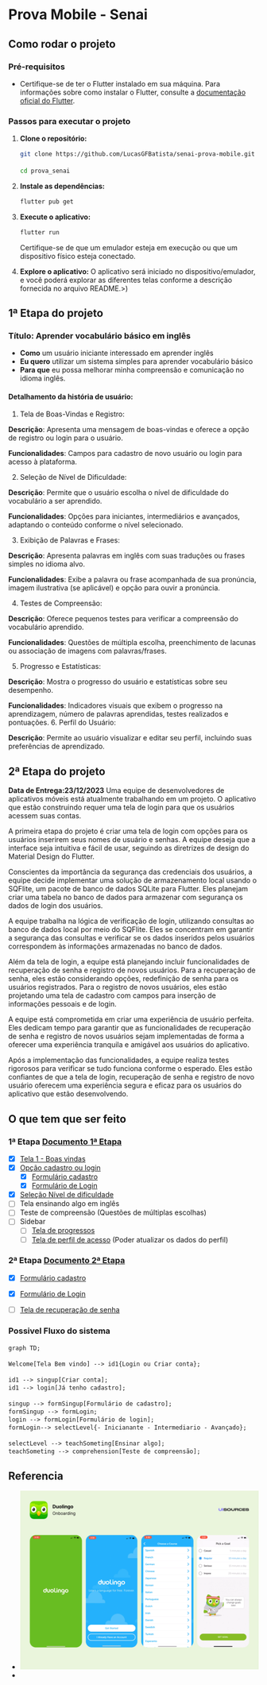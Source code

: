 # Prova Mobile - Senai

## Como rodar o projeto


### Pré-requisitos
- Certifique-se de ter o Flutter instalado em sua máquina. Para informações sobre como instalar o Flutter, consulte a [documentação oficial do Flutter](https://flutter.dev/docs/get-started/install).

### Passos para executar o projeto

1. **Clone o repositório:**
   ```bash
   git clone https://github.com/LucasGFBatista/senai-prova-mobile.git

   cd prova_senai
   ```

2. **Instale as dependências:**
   ```bash
   flutter pub get
   ```

3. **Execute o aplicativo:**
   ```bash
   flutter run
   ```
   Certifique-se de que um emulador esteja em execução ou que um dispositivo físico esteja conectado.

4. **Explore o aplicativo:**
   O aplicativo será iniciado no dispositivo/emulador, e você poderá explorar as diferentes telas conforme a descrição fornecida no arquivo README.>)


## 1ª Etapa do projeto
### Título: Aprender vocabulário básico em inglês

- **Como** um usuário iniciante interessado em aprender inglês
- **Eu quero** utilizar um sistema simples para aprender vocabulário básico
- **Para que** eu possa melhorar minha compreensão e comunicação no idioma inglês.

#### Detalhamento da história de usuário:

1. Tela de Boas-Vindas e Registro:

**Descrição**: Apresenta uma mensagem de boas-vindas e oferece a opção de registro ou login para o usuário.

**Funcionalidades**: Campos para cadastro de novo usuário ou login para acesso à plataforma.

2. Seleção de Nível de Dificuldade:

**Descrição**: Permite que o usuário escolha o nível de dificuldade do vocabulário a ser aprendido.

**Funcionalidades**: Opções para iniciantes, intermediários e avançados, adaptando o conteúdo conforme o nível selecionado.

3. Exibição de Palavras e Frases:

**Descrição**: Apresenta palavras em inglês com suas traduções ou frases simples no idioma alvo.

**Funcionalidades**: Exibe a palavra ou frase acompanhada de sua pronúncia, imagem ilustrativa (se aplicável) e opção para ouvir a pronúncia.

4. Testes de Compreensão:

**Descrição**: Oferece pequenos testes para verificar a compreensão do vocabulário aprendido.

**Funcionalidades**: Questões de múltipla escolha, preenchimento de lacunas ou associação de imagens com palavras/frases.

5. Progresso e Estatísticas:

**Descrição**: Mostra o progresso do usuário e estatísticas sobre seu desempenho.

**Funcionalidades**: Indicadores visuais que exibem o progresso na aprendizagem, número de palavras aprendidas, testes realizados e pontuações.
6. Perfil do Usuário:

**Descrição**: Permite ao usuário visualizar e editar seu perfil, incluindo suas preferências de aprendizado.

## 2ª Etapa do projeto

**Data de Entrega:23/12/2023**
Uma equipe de desenvolvedores de aplicativos móveis está atualmente trabalhando em um projeto. O aplicativo que estão construindo requer uma tela de login para que os usuários acessem suas contas.

A primeira etapa do projeto é criar uma tela de login com opções para os usuários inserirem seus nomes de usuário e senhas. A equipe deseja que a interface seja intuitiva e fácil de usar, seguindo as diretrizes de design do Material Design do Flutter.

Conscientes da importância da segurança das credenciais dos usuários, a equipe decide implementar uma solução de armazenamento local usando o SQFlite, um pacote de banco de dados SQLite para Flutter. Eles planejam criar uma tabela no banco de dados para armazenar com segurança os dados de login dos usuários.

A equipe trabalha na lógica de verificação de login, utilizando consultas ao banco de dados local por meio do SQFlite. Eles se concentram em garantir a segurança das consultas e verificar se os dados inseridos pelos usuários correspondem às informações armazenadas no banco de dados.

Além da tela de login, a equipe está planejando incluir funcionalidades de recuperação de senha e registro de novos usuários. Para a recuperação de senha, eles estão considerando opções, redefinição de senha para os usuários registrados. Para o registro de novos usuários, eles estão projetando uma tela de cadastro com campos para inserção de informações pessoais e de login.

A equipe está comprometida em criar uma experiência de usuário perfeita. Eles dedicam tempo para garantir que as funcionalidades de recuperação de senha e registro de novos usuários sejam implementadas de forma a oferecer uma experiência tranquila e amigável aos usuários do aplicativo.

Após a implementação das funcionalidades, a equipe realiza testes rigorosos para verificar se tudo funciona conforme o esperado. Eles estão confiantes de que a tela de login, recuperação de senha e registro de novo usuário oferecem uma experiência segura e eficaz para os usuários do aplicativo que estão desenvolvendo.


## O que tem que ser feito
### 1ª Etapa [Documento 1ª Etapa](/prova_senai/assets/AvaliacaoTipo2.pdf)
- [x] [Tela 1 - Boas vindas](/prova_senai/lib/pages/welcome.dart)
- [x] [Opção cadastro ou login](/prova_senai/lib/pages/welcome.dart)
	- [x] [Formulário cadastro](/prova_senai/lib/pages/singup.page.dart)
	- [x] [Formulário de Login](/prova_senai/lib/pages/login.page.dart)
- [x] [Seleção Nível de dificuldade](/prova_senai/lib/pages/levels.page.dart)
- [ ] Tela ensinando algo em inglês
- [ ] Teste de compreensão (Questões de múltiplas escolhas)
- [ ] Sidebar
    - [ ] [Tela de progressos](/prova_senai/lib/pages/progress.dart)
    - [ ] [Tela de perfil de acesso](/prova_senai/lib/pages/profile.page.dart)
        (Poder atualizar os dados do perfil)

### 2ª Etapa [Documento 2ª Etapa](/prova_senai/assets/Segunda%20Etapa%20do%20Projeto.pdf)
- [x] [Formulário cadastro](/prova_senai/lib/pages/singup.page.dart)
- [x] [Formulário de Login](/prova_senai/lib/pages/login.page.dart)
- [ ] [Tela de recuperação de senha]()


### Possivel Fluxo do sistema

```mermaid
graph TD;

Welcome[Tela Bem vindo] --> id1{Login ou Criar conta};

id1 --> singup[Criar conta];
id1 --> login[Já tenho cadastro];

singup --> formSingup[Formulário de cadastro];
formSingup --> formLogin;
login --> formLogin[Formulário de login];
formLogin--> selectLevel{- Inicianante - Intermediario - Avançado};

selectLevel --> teachSometing[Ensinar algo];
teachSometing --> comprehension[Teste de compreensão];
```


## Referencia
- ![Alt text](/prova_senai/assets/image01.png)
- 


